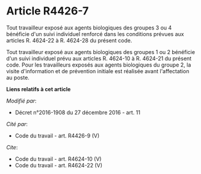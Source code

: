 # Article R4426-7

Tout travailleur exposé aux agents biologiques des groupes 3 ou 4 bénéficie d'un suivi individuel renforcé dans les
conditions prévues aux articles R. 4624-22 à R. 4624-28 du présent code. 

Tout travailleur exposé aux agents biologiques des groupes 1 ou 2 bénéficie d'un suivi individuel prévu aux articles R.
4624-10 à R. 4624-21 du présent code. Pour les travailleurs exposés aux agents biologiques du groupe 2, la visite
d'information et de prévention initiale est réalisée avant l'affectation au poste.

**Liens relatifs à cet article**

_Modifié par_:

  - Décret n°2016-1908 du 27 décembre 2016 - art. 11

_Cité par_:

  - Code du travail - art. R4426-9 (V)

_Cite_:

  - Code du travail - art. R4624-10 (V)
  - Code du travail - art. R4624-22 (V)
